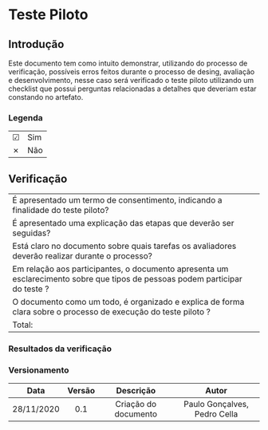 # Teste Piloto

## Introdução
Este documento tem como intuito demonstrar, utilizando do processo de verificação, possíveis erros feitos durante o processo de desing, avaliação e desenvolvimento, nesse caso será verificado o teste piloto utilizando um checklist que possui perguntas relacionadas a detalhes que deveriam estar constando no artefato.

### Legenda

|||
|:-|:-|
|☑| Sim|
|✗| Não|


## Verificação

|||
|:-|:-|
|É apresentado um termo de consentimento, indicando a finalidade do teste piloto?||
|É apresentado uma explicação das etapas que deverão ser seguidas?||
|Está claro no documento sobre quais tarefas os avaliadores deverão realizar durante o processo?||
|Em relação aos participantes, o documento apresenta um esclarecimento sobre que tipos de pessoas podem participar do teste ?||
|O documento como um todo, é organizado e explica de forma clara sobre o processo de execução do teste piloto ?||
|Total: ||

### Resultados da verificação


### Versionamento
|Data|Versão|Descrição|Autor|
|:-:|:-:|:-:|:-:|
|28/11/2020|0.1|Criação do documento|Paulo Gonçalves, Pedro Cella|